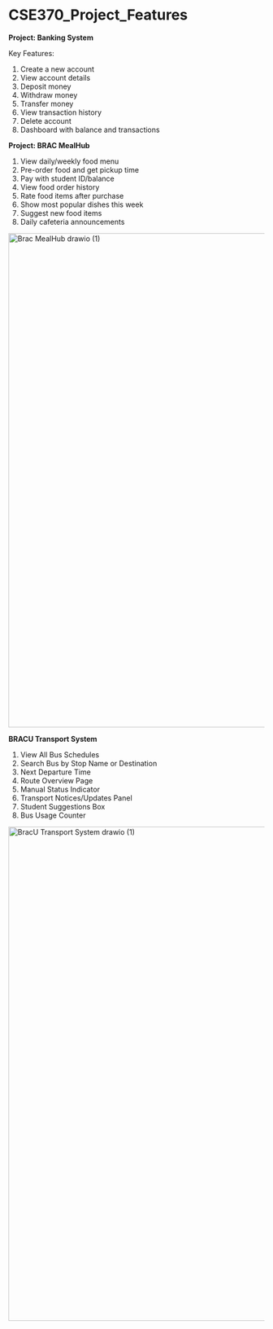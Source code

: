 # CSE370_Project_Features

**Project: Banking System**

Key Features:

1. Create a new account
2. View account details
3. Deposit money
4. Withdraw money
5. Transfer money
6. View transaction history
7. Delete account
8. Dashboard with balance and transactions

**Project: BRAC MealHub**

1. View daily/weekly food menu
2. Pre-order food and get pickup time
3. Pay with student ID/balance 
4. View food order history   
5. Rate food items after purchase  
6. Show most popular dishes this week   
7. Suggest new food items
8. Daily cafeteria announcements
<img width="822" height="971" alt="Brac MealHub drawio (1)" src="https://github.com/user-attachments/assets/7ab8bd2f-52a2-47e4-be26-64d1b05a00d4" />


**BRACU Transport System**

1. View All Bus Schedules
2. Search Bus by Stop Name or Destination
3. Next Departure Time
4. Route Overview Page
5. Manual Status Indicator
6. Transport Notices/Updates Panel
7. Student Suggestions Box
8. Bus Usage Counter
<img width="811" height="971" alt="BracU Transport System drawio (1)" src="https://github.com/user-attachments/assets/ca7f566d-71fd-4c74-a07c-1967113cd02d" />
